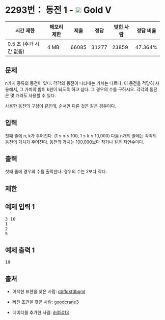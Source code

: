 # 2293번： 동전 1 - <img src="https://static.solved.ac/tier_small/11.svg" style="height:20px" /> Gold V



| 시간 제한 | 메모리 제한 | 제출 | 정답 | 맞힌 사람 | 정답 비율 |
| --- | --- | --- | --- | --- | --- |
| 0.5 초 (추가 시간 없음) | 4 MB | 66085 | 31277 | 23859 | 47.364% |
## 문제

n가지 종류의 동전이 있다. 각각의 동전이 나타내는 가치는 다르다. 이 동전을 적당히 사용해서, 그 가치의 합이 k원이 되도록 하고 싶다. 그 경우의 수를 구하시오. 각각의 동전은 몇 개라도 사용할 수 있다.

사용한 동전의 구성이 같은데, 순서만 다른 것은 같은 경우이다.

## 입력

첫째 줄에 n, k가 주어진다. (1 ≤ n ≤ 100, 1 ≤ k ≤ 10,000) 다음 n개의 줄에는 각각의 동전의 가치가 주어진다. 동전의 가치는 100,000보다 작거나 같은 자연수이다.

## 출력

첫째 줄에 경우의 수를 출력한다. 경우의 수는 2보다 작다.

## 제한

## 예제 입력 1

<pre>3 10
1
2
5
</pre>
## 예제 출력 1

<pre>10
</pre>
## 출처

- 어색한 표현을 찾은 사람: [dbfldkfdbgml](/user/dbfldkfdbgml)

- 빠진 조건을 찾은 사람: [goodcrane3](/user/goodcrane3)

- 데이터를 추가한 사람: [jh05013](/user/jh05013)